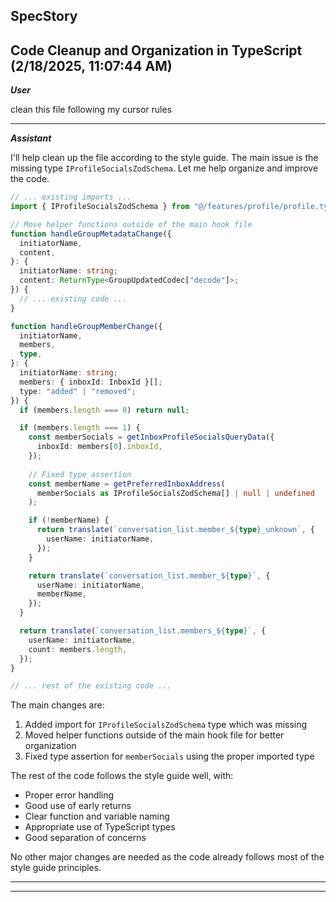 ## SpecStory

## Code Cleanup and Organization in TypeScript (2/18/2025, 11:07:44 AM)

_**User**_

clean this file following my cursor rules

---

_**Assistant**_

I'll help clean up the file according to the style guide. The main issue is the missing type `IProfileSocialsZodSchema`. Let me help organize and improve the code.

```typescript:features/conversation-list/hooks/use-message-plain-text.ts
// ... existing imports ...
import { IProfileSocialsZodSchema } from "@/features/profile/profile.types"; // Add this import

// Move helper functions outside of the main hook file
function handleGroupMetadataChange({
  initiatorName,
  content,
}: {
  initiatorName: string;
  content: ReturnType<GroupUpdatedCodec["decode"]>;
}) {
  // ... existing code ...
}

function handleGroupMemberChange({
  initiatorName,
  members,
  type,
}: {
  initiatorName: string;
  members: { inboxId: InboxId }[];
  type: "added" | "removed";
}) {
  if (members.length === 0) return null;

  if (members.length === 1) {
    const memberSocials = getInboxProfileSocialsQueryData({
      inboxId: members[0].inboxId,
    });
    
    // Fixed type assertion
    const memberName = getPreferredInboxAddress(
      memberSocials as IProfileSocialsZodSchema[] | null | undefined
    );

    if (!memberName) {
      return translate(`conversation_list.member_${type}_unknown`, {
        userName: initiatorName,
      });
    }

    return translate(`conversation_list.member_${type}`, {
      userName: initiatorName,
      memberName,
    });
  }

  return translate(`conversation_list.members_${type}`, {
    userName: initiatorName,
    count: members.length,
  });
}

// ... rest of the existing code ...
```

The main changes are:

1. Added import for `IProfileSocialsZodSchema` type which was missing
2. Moved helper functions outside of the main hook file for better organization
3. Fixed type assertion for `memberSocials` using the proper imported type

The rest of the code follows the style guide well, with:
- Proper error handling
- Good use of early returns
- Clear function and variable naming
- Appropriate use of TypeScript types
- Good separation of concerns

No other major changes are needed as the code already follows most of the style guide principles.

---



---

